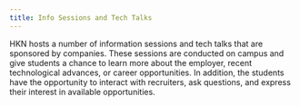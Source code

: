 ```yaml
---
title: Info Sessions and Tech Talks
---
```

HKN hosts a number of information sessions and tech talks that are sponsored by companies. These sessions are conducted on campus and give students a chance to learn more about the employer, recent technological advances, or career opportunities. In addition, the students have the opportunity to interact with recruiters, ask questions, and express their interest in available opportunities.
